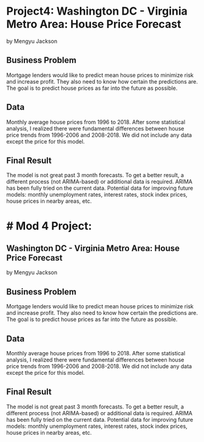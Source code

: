 # Project4: Washington DC - Virginia Metro Area: House Price Forecast

by Mengyu Jackson


## Business Problem
Mortgage lenders would like to predict mean house prices to minimize risk and increase profit. They also need to know how certain the predictions are. The goal is to predict house prices as far into the future as possible.


## Data 
Monthly average house prices from 1996 to 2018. After some statistical analysis, I realized there were fundamental differences between house price trends from 1996-2006 and 2008-2018. We did not include any data except the price for this model.


## Final Result
The model is not great past 3 month forecasts. To get a better result, a different process (not ARIMA-based) or additional data is required. ARIMA has been fully tried on the current data. Potential data for improving future models: monthly unemployment rates, interest rates, stock index prices, house prices in nearby areas, etc.
# # Mod 4 Project:
## Washington DC - Virginia Metro Area: House Price Forecast

by Mengyu Jackson


## Business Problem
Mortgage lenders would like to predict mean house prices to minimize risk and increase profit. They also need to know how certain the predictions are. The goal is to predict house prices as far into the future as possible.


## Data 
Monthly average house prices from 1996 to 2018. After some statistical analysis, I realized there were fundamental differences between house price trends from 1996-2006 and 2008-2018. We did not include any data except the price for this model.


## Final Result
The model is not great past 3 month forecasts. To get a better result, a different process (not ARIMA-based) or additional data is required. ARIMA has been fully tried on the current data. Potential data for improving future models: monthly unemployment rates, interest rates, stock index prices, house prices in nearby areas, etc.
